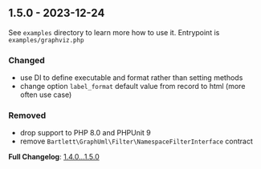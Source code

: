 
## 1.5.0 - 2023-12-24

See `examples` directory to learn more how to use it. Entrypoint is `examples/graphviz.php`

### Changed

- use DI to define executable and format rather than setting methods
- change option `label_format` default value from record to html (more often use case)

### Removed

- drop support to PHP 8.0 and PHPUnit 9
- remove `Bartlett\GraphUml\Filter\NamespaceFilterInterface` contract

**Full Changelog**: [1.4.0...1.5.0](https://github.com/llaville/graph-uml/compare/1.4.0...1.5.0)
